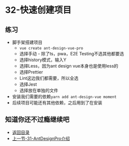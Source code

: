 # 32-快速创建项目

## 练习

* 脚手架搭建项目
  * `vue create ant-design-vue-pro`
  * 选择手动 - 除了ts，pwa，E2E Testing不选其他都要选
  * 选择history模式，输入Y
  * 选择Less，因为ant design vue本身也是使用less的
  * 选择Prettier  
  * Lint这边我们都需要，所以全选
  * 选择Jest
  * 选择放在单独的文件
* 安装我们需要的依赖`yarn add ant-design-vue moment`
* 后续项目可能还有其他依赖，之后用到了在安装  

## 知道你还不过瘾继续吧       

* [返回目录](../../README.md)
* [上一节-31-AntDesignPro介绍](../03-实战篇/31-AntDesignPro介绍.md)